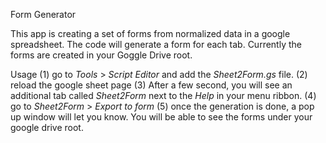 Form Generator

This app is creating a set of forms from normalized data in a google spreadsheet. The code will generate a form for each tab. Currently the forms are created in your Goggle Drive root. 

Usage
(1) go to _Tools_ > _Script Editor_ and add the _Sheet2Form.gs_ file. 
(2) reload the google sheet page
(3) After a few second, you will see an additional tab called _Sheet2Form_ next to the _Help_ in your menu ribbon. 
(4) go to _Sheet2Form_ > _Export to form_
(5) once the generation is done, a pop up window will let you know. You will be able to see the forms under your google drive root.
